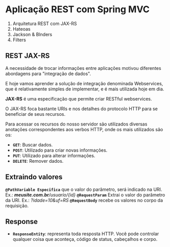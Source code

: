 # Aplicação REST com Spring MVC
 1. Arquitetura REST com JAX-RS
 2. Hateoas
 3. Jackson & Blnders
 4. Filters

## REST JAX-RS
A necessidade de trocar informações entre aplicações motivou diferentes abordagens para "integração de dados".

E hoje vamos aprender a solução de integração denominada Webservices, que é relativamente simples de implementar, e é mais utilizada hoje em dia.

**JAX-RS** é uma especificação que permite criar RESTful webservices.

O JAX-RS foca bastante URIs e nos detalhes do protocolo HTTP para se beneficiar de seus recursos.

Para acessar os recursos do nosso servidor são utilizados diversas anotações correspondentes aos verbos HTTP, onde os mais utilizados são os:

 * **`GET`**: Buscar dados.
 * **`POST`**: Utilizado para criar novas informações.
 * **`PUT`**: Utilizado para alterar informações.
 * **`DELETE`**: Remover dados.

## Extraindo valores
**`@PathVariable Especifica`** que o valor do parâmetro, será indicado na URI. Ex.: _**meusite.com.br**/usuario/{id}_
**`@RequestParam`** Extrai o valor do parâmetro da URI. Ex.: _?idade=10&uf=RS_
**`@RequestBody`** recebe os valores no corpo da requisição.

## Response
* **`ResponseEntity`**: representa toda resposta HTTP. Você pode controlar qualquer coisa que aconteça, código de status, cabeçalhos e corpo.
